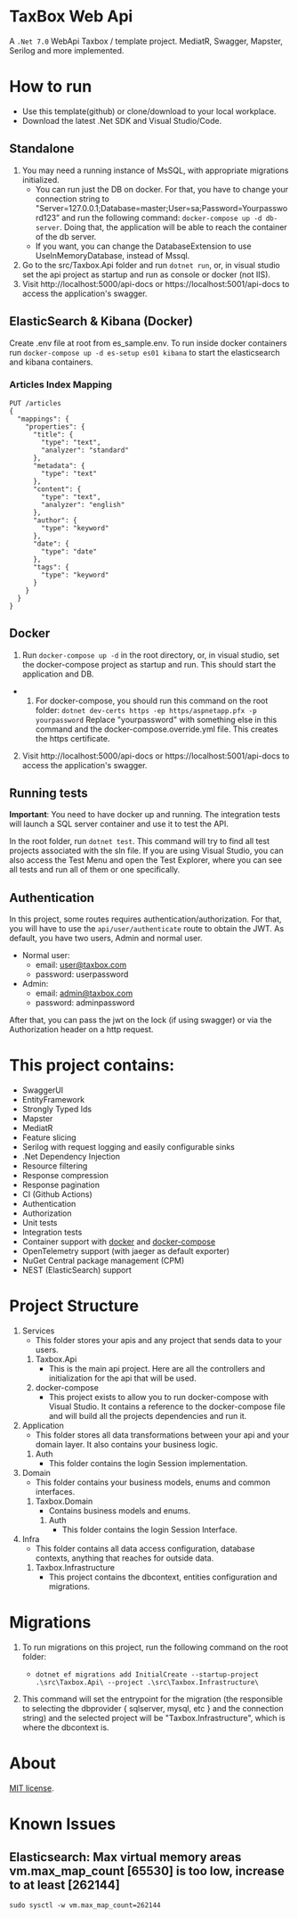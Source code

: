 # TaxBox Web Api

A `.Net 7.0` WebApi Taxbox / template project. MediatR, Swagger, Mapster, Serilog and more implemented.

# How to run

- Use this template(github) or clone/download to your local workplace.
- Download the latest .Net SDK and Visual Studio/Code.

## Standalone

1. You may need a running instance of MsSQL, with appropriate migrations initialized.
   - You can run just the DB on docker. For that, you have to change your connection string to "Server=127.0.0.1;Database=master;User=sa;Password=Yourpassword123” and run the following command: `docker-compose up -d db-server`. Doing that, the application will be able to reach the container of the db server.
   - If you want, you can change the DatabaseExtension to use UseInMemoryDatabase, instead of Mssql.
2. Go to the src/Taxbox.Api folder and run `dotnet run`, or, in visual studio set the api project as startup and run as console or docker (not IIS).
3. Visit http://localhost:5000/api-docs or https://localhost:5001/api-docs to access the application's swagger.

## ElasticSearch & Kibana (Docker)

Create .env file at root from es_sample.env.
To run inside docker containers run `docker-compose up -d es-setup es01 kibana` to start the elasticsearch and kibana containers.

### Articles Index Mapping

```
PUT /articles
{
  "mappings": {
    "properties": {
      "title": {
        "type": "text",
        "analyzer": "standard"
      },
      "metadata": {
        "type": "text"
      },
      "content": {
        "type": "text",
        "analyzer": "english"
      },
      "author": {
        "type": "keyword"
      },
      "date": {
        "type": "date"
      },
      "tags": {
        "type": "keyword"
      }
    }
  }
}
```

## Docker

1. Run `docker-compose up -d` in the root directory, or, in visual studio, set the docker-compose project as startup and run. This should start the application and DB.

- 1.  For docker-compose, you should run this command on the root folder: `dotnet dev-certs https -ep https/aspnetapp.pfx -p yourpassword`
      Replace "yourpassword" with something else in this command and the docker-compose.override.yml file.
      This creates the https certificate.

2. Visit http://localhost:5000/api-docs or https://localhost:5001/api-docs to access the application's swagger.

## Running tests

**Important**: You need to have docker up and running. The integration tests will launch a SQL server container and use it to test the API.

In the root folder, run `dotnet test`. This command will try to find all test projects associated with the sln file.
If you are using Visual Studio, you can also access the Test Menu and open the Test Explorer, where you can see all tests and run all of them or one specifically.

## Authentication

In this project, some routes requires authentication/authorization. For that, you will have to use the `api/user/authenticate` route to obtain the JWT.
As default, you have two users, Admin and normal user.

- Normal user:
  - email: user@taxbox.com
  - password: userpassword
- Admin:
  - email: admin@taxbox.com
  - password: adminpassword

After that, you can pass the jwt on the lock (if using swagger) or via the Authorization header on a http request.

# This project contains:

- SwaggerUI
- EntityFramework
- Strongly Typed Ids
- Mapster
- MediatR
- Feature slicing
- Serilog with request logging and easily configurable sinks
- .Net Dependency Injection
- Resource filtering
- Response compression
- Response pagination
- CI (Github Actions)
- Authentication
- Authorization
- Unit tests
- Integration tests
- Container support with [docker](src/Taxbox.Api/dockerfile) and [docker-compose](docker-compose.yml)
- OpenTelemetry support (with jaeger as default exporter)
- NuGet Central package management (CPM)
- NEST (ElasticSearch) support

# Project Structure

1. Services
   - This folder stores your apis and any project that sends data to your users.
   1. Taxbox.Api
      - This is the main api project. Here are all the controllers and initialization for the api that will be used.
   2. docker-compose
      - This project exists to allow you to run docker-compose with Visual Studio. It contains a reference to the docker-compose file and will build all the projects dependencies and run it.
2. Application
   - This folder stores all data transformations between your api and your domain layer. It also contains your business logic.
   1. Auth
      - This folder contains the login Session implementation.
3. Domain
   - This folder contains your business models, enums and common interfaces.
   1. Taxbox.Domain
      - Contains business models and enums.
      1. Auth
         - This folder contains the login Session Interface.
4. Infra
   - This folder contains all data access configuration, database contexts, anything that reaches for outside data.
   1. Taxbox.Infrastructure
      - This project contains the dbcontext, entities configuration and migrations.

# Migrations

1. To run migrations on this project, run the following command on the root folder:

   - `dotnet ef migrations add InitialCreate --startup-project .\src\Taxbox.Api\ --project .\src\Taxbox.Infrastructure\`

2. This command will set the entrypoint for the migration (the responsible to selecting the dbprovider { sqlserver, mysql, etc } and the connection string) and the selected project will be "Taxbox.Infrastructure", which is where the dbcontext is.

# About

[MIT license](LICENSE).

# Known Issues

## Elasticsearch: Max virtual memory areas vm.max_map_count [65530] is too low, increase to at least [262144]

`sudo sysctl -w vm.max_map_count=262144`


